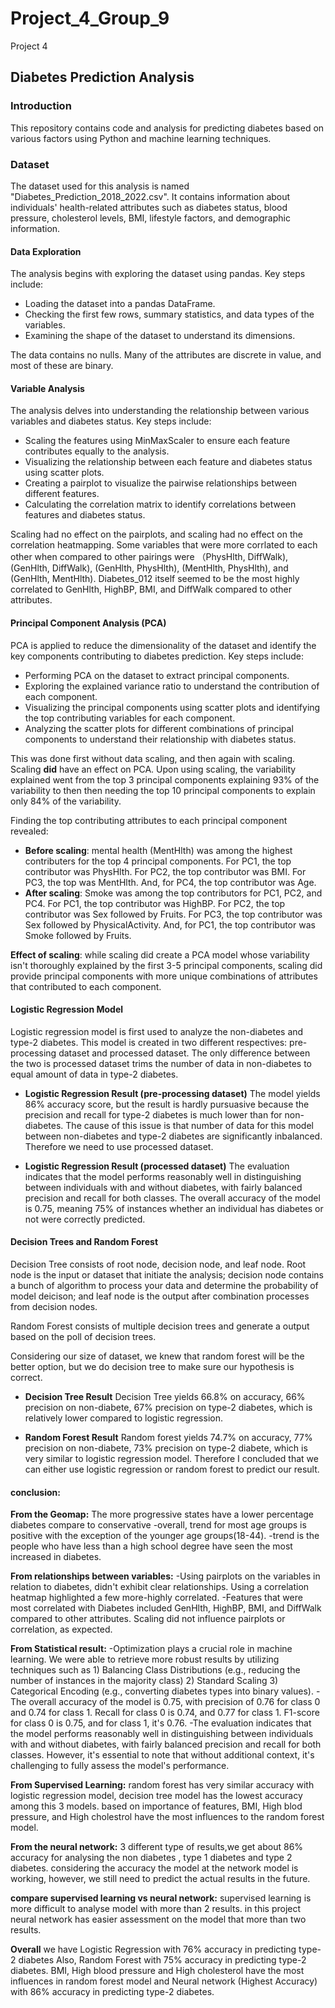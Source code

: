# Project_4_Group_9
Project 4

## Diabetes Prediction Analysis

### Introduction

This repository contains code and analysis for predicting diabetes based on various factors using Python and machine learning techniques.

### Dataset

The dataset used for this analysis is named "Diabetes_Prediction_2018_2022.csv". It contains information about individuals' health-related attributes such as diabetes status, blood pressure, cholesterol levels, BMI, lifestyle factors, and demographic information.


#### Data Exploration

The analysis begins with exploring the dataset using pandas. Key steps include:
- Loading the dataset into a pandas DataFrame.
- Checking the first few rows, summary statistics, and data types of the variables.
- Examining the shape of the dataset to understand its dimensions.

The data contains no nulls. Many of the attributes are discrete in value, and most of these are binary. 

#### Variable Analysis

The analysis delves into understanding the relationship between various variables and diabetes status. Key steps include:
- Scaling the features using MinMaxScaler to ensure each feature contributes equally to the analysis.
- Visualizing the relationship between each feature and diabetes status using scatter plots.
- Creating a pairplot to visualize the pairwise relationships between different features.
- Calculating the correlation matrix to identify correlations between features and diabetes status.

Scaling had no effect on the pairplots, and scaling had no effect on the correlation heatmapping. Some variables that were more corrlated to each other when compared to other pairings were （PhysHlth, DiffWalk), (GenHlth, DiffWalk), (GenHlth, PhysHlth), (MentHlth, PhysHlth), and (GenHlth, MentHlth).
Diabetes_012 itself seemed to be the most highly correlated to GenHlth, HighBP, BMI, and DiffWalk compared to other attributes. 

#### Principal Component Analysis (PCA)

PCA is applied to reduce the dimensionality of the dataset and identify the key components contributing to diabetes prediction. Key steps include:
- Performing PCA on the dataset to extract principal components.
- Exploring the explained variance ratio to understand the contribution of each component.
- Visualizing the principal components using scatter plots and identifying the top contributing variables for each component.
- Analyzing the scatter plots for different combinations of principal components to understand their relationship with diabetes status.

This was done first without data scaling, and then again with scaling. Scaling **did** have an effect on PCA. Upon using scaling, the variability explained went from the top 3 principal components explaining 93% of the variability to then then needing the top 10 principal components to explain only 84% of the variability. 

Finding the top contributing attributes to each principal component revealed:
- **Before scaling**: mental health (MentHlth) was among the highest contributers for the top 4 principal components. For PC1, the top contributor was PhysHlth. For PC2, the top contributor was BMI. For PC3, the top was MentHlth. And, for PC4, the top contributor was Age.
- **After scaling**: Smoke was among the top contributors for PC1, PC2, and PC4. For PC1, the top contributor was HighBP. For PC2, the top contributor was Sex followed by Fruits. For PC3, the top contributor was Sex followed by PhysicalActivity. And, for PC1, the top contributor was Smoke followed by Fruits.

**Effect of scaling**: while scaling did create a PCA model whose variability isn't thoroughly explained by the first 3-5 principal components, scaling did provide principal components with more unique combinations of attributes that contributed to each component.

#### Logistic Regression Model

Logistic regression model is first used to analyze the non-diabetes and type-2 diabetes. This model is created in two different respectives: pre-processing dataset and processed dataset. The only difference between the two is processed dataset trims the number of data in non-diabetes to equal amount of data in type-2 diabetes. 

- **Logistic Regression Result (pre-processing dataset)** The model yields 86% accuracy score, but the result is hardly pursuasive because the precision and recall for type-2 diabetes is much lower than for non-diabetes. The cause of this issue is that number of data for this model between non-diabetes and type-2 diabetes are significantly inbalanced. Therefore we need to use processed dataset.

- **Logistic Regression Result (processed dataset)** The evaluation indicates that the model performs reasonably well in distinguishing between individuals with and without diabetes, with fairly balanced precision and recall for both classes. The overall accuracy of the model is 0.75, meaning 75% of instances whether an individual has diabetes or not were correctly predicted.

#### Decision Trees and Random Forest
Decision Tree consists of root node, decision node, and leaf node. Root node is the input or dataset that initiate the analysis; decision node contains a bunch of algorithm to process your data and determine the probability of model deicison; and leaf node is the output after combination processes from decision nodes.

Random Forest consists of multiple decision trees and generate a output based on the poll of decision trees. 

Considering our size of dataset, we knew that random forest will be the better option, but we do decision tree to make sure our hypothesis is correct.

- **Decision Tree Result** Decision Tree yields 66.8% on accuracy, 66% precision on non-diabete, 67% precision on type-2 diabetes, which is relatively lower compared to logistic regression.

- **Random Forest Result** Random forest yields 74.7% on accuracy, 77% precision on non-diabete, 73% precision on type-2 diabete, which is very similar to logistic regression model. Therefore I concluded that we can either use logistic regression or random forest to predict our result.

#### conclusion:

**From the Geomap:**
The more progressive states have a lower percentage diabetes compare to conservative 
-overall, trend for most age groups is positive with the exception of the younger age groups(18-44).
-trend is the people who have less than a high school degree have seen the most increased in diabetes.


**From relationships between variables:**
-Using pairplots on the variables in relation to diabetes, didn't exhibit clear relationships. 
Using a correlation heatmap highlighted a few more-highly correlated.
-Features that were most correlated with Diabetes included GenHlth, HighBP, BMI, and DiffWalk compared to other attributes. Scaling did not influence pairplots or correlation, as expected.

**From Statistical result:**
-Optimization plays a crucial role in machine learning. We were able to retrieve more robust results by utilizing techniques such as 
    1) Balancing Class Distributions (e.g., reducing the number of instances in the majority class) 
    2) Standard Scaling 
    3) Categorical Encoding (e.g., converting diabetes types into binary values).
-The overall accuracy of the model is 0.75, with precision of 0.76 for class 0 and 0.74 for class 1. Recall for class 0 is 0.74, and 0.77 for class 1. F1-score for class 0 is 0.75, and for class 1, it's 0.76.
-The evaluation indicates that the model performs reasonably well in distinguishing between individuals with and without diabetes, with fairly balanced precision and recall for both classes. However, it's essential to note that without additional context, it's challenging to fully assess the model's performance.


**From Supervised Learning:**
random forest has very similar accuracy with logistic regression model, decision tree model has the lowest accuracy among this 3 models. based on importance of features, BMI, High blod pressure, and High cholestrol have the most influences to the random forest model.


**From the neural network:**
3 different type of results,we get about 86% accuracy for analysing the non diabetes , type 1 diabetes and type 2 diabetes.
considering the accuracy the model at the network model is working, however, we still need to predict the actual results in the future.


**compare supervised learning vs neural network:**
supervised learning is more difficult to analyse model with more than 2 results. in this project neural network has easier assessment on the model that more than two results.


**Overall**
we have Logistic Regression with 76% accuracy in predicting type-2 diabetes
Also, Random Forest with 75% accuracy in predicting type-2 diabetes.
BMI, High blood pressure and High cholesterol have the most influences in random forest model
and Neural network (Highest Accuracy) with 86% accuracy in predicting type-2 diabetes.